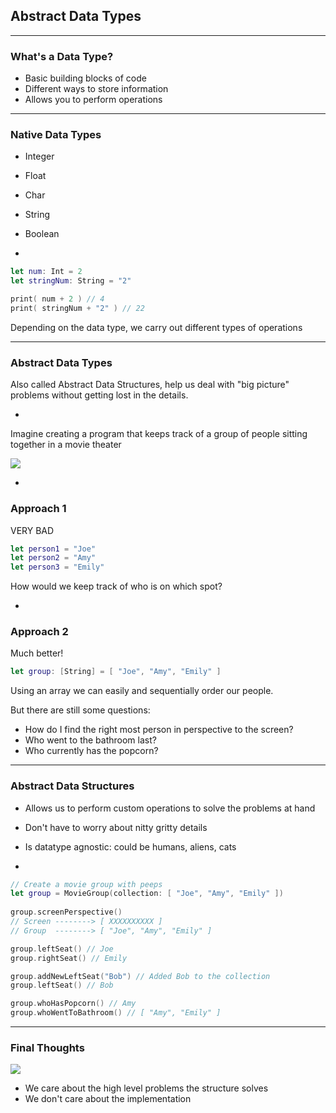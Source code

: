 ## Abstract Data Types

---

### What's a Data Type?

- Basic building blocks of code
- Different ways to store information
- Allows you to perform operations 

---

### Native Data Types

- Integer
- Float
- Char
- String
- Boolean

-

```swift
let num: Int = 2
let stringNum: String = "2"

print( num + 2 ) // 4
print( stringNum + "2" ) // 22
```

Depending on the data type, we carry out different types of operations

---

### Abstract Data Types

Also called Abstract Data Structures, help us deal with "big picture" problems without getting lost in the details.

-

Imagine creating a program that keeps track of a group of people sitting together in a movie theater

![](https://images.unsplash.com/photo-1517604931442-7e0c8ed2963c?ixlib=rb-0.3.5&ixid=eyJhcHBfaWQiOjEyMDd9&s=2a1fe3e63c97f40568e673fae29af4aa&auto=format&fit=crop&w=600&q=80)

-
### Approach 1

VERY BAD
```swift 
let person1 = "Joe"
let person2 = "Amy"
let person3 = "Emily"
```

How would we keep track of who is on which spot?

-

### Approach 2 

Much better!

```swift 
let group: [String] = [ "Joe", "Amy", "Emily" ] 
```

Using an array we can easily and sequentially order our people. 

But there are still some questions:

- How do I find the right most person in perspective to the screen?
- Who went to the bathroom last?
- Who currently has the popcorn?

---

### Abstract Data Structures

- Allows us to perform custom operations to solve the problems at hand
- Don't have to worry about nitty gritty details 
- Is datatype agnostic: could be humans, aliens, cats

-

```swift 
// Create a movie group with peeps
let group = MovieGroup(collection: [ "Joe", "Amy", "Emily" ])
 
group.screenPerspective() 
// Screen --------> [ XXXXXXXXXX ]
// Group  --------> [ "Joe", "Amy", "Emily" ]

group.leftSeat() // Joe
group.rightSeat() // Emily

group.addNewLeftSeat("Bob") // Added Bob to the collection
group.leftSeat() // Bob

group.whoHasPopcorn() // Amy
group.whoWentToBathroom() // [ "Amy", "Emily" ]
```

---
### Final Thoughts

![](http://interactivepython.org/courselib/static/pythonds/_images/adt.png)

- We care about the high level problems the structure solves
- We don't care about the implementation